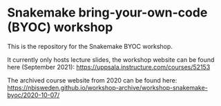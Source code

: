 # Snakemake bring-your-own-code (BYOC) workshop

This is the repository for the Snakemake BYOC workshop.

It currently only hosts lecture slides, the workshop website can be found here (September 2021): https://uppsala.instructure.com/courses/52153

The archived course website from 2020 can be found here: https://nbisweden.github.io/workshop-archive/workshop-snakemake-byoc/2020-10-07/
